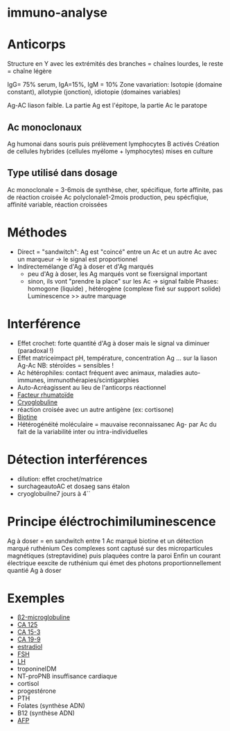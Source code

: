 # immuno-analyse




# Anticorps


Structure en Y avec les extrémités des branches = chaînes lourdes, le reste = chaîne légère 



IgG= 75% serum, IgA=15%, IgM = 10%
Zone vavariation: Isotopie (domaine constant), allotypie (jonction), idiotopie (domaines variables) 

Ag-AC liason faible. La partie Ag est l'épitope, la partie Ac le paratope 


## Ac monoclonaux


Ag humonai dans souris puis prélèvement lymphocytes B activés
Création de cellules hybrides (cellules myélome + lymphocytes) mises en culture 


## Type utilisé dans dosage


Ac monoclonale = 3-6mois de synthèse, cher, spécifique, forte affinite, pas de réaction croisée
Ac polyclonale1-2mois production, peu spécfiqiue, affinité variable, réaction croissées 


# Méthodes


- Direct = "sandwitch": Ag est "coincé" entre un Ac et un autre Ac avec un marqueur -> le signal est proportionnel 
- Indirectemélange d'Ag à doser et d'Ag marqués 
    - peu d'Ag à doser, les Ag marqués vont se fixersignal important 
    - sinon, ils vont "prendre la place" sur les Ac -> signal faible Phases: homogone (liquide) , hétérogène (complexe fixé sur support solide) Luminescence >> autre marquage 


# Interférence


- Effet crochet: forte quantité d'Ag à doser mais le signal va diminuer (paradoxal !) 
- Effet matriceimpact pH, température, concentration Ag … sur la liason Ag-Ac
  NB: stéroïdes = sensibles ! 
- Ac hétérophiles: contact fréquent avec animaux, maladies auto-immunes, immunothérapies/scintigarphies 
- Auto-Acréagissent au lieu de l'anticorps réactionnel 
- [Facteur rhumatoïde](../../notes/tosort/20240703T232133--facteur_rhumatoide.norg:) 
- [Cryoglobuline](../../notes/tosort/20240703T232146--cryoglobuline.norg:) 
- réaction croisée avec un autre antigène (ex: cortisone) 
- [Biotine](../../notes/tosort/20240703T233100--biotine.norg:) 
- Hétérogénéité moléculaire = mauvaise reconnaissanec Ag- par Ac du fait de la variabilité inter ou intra-individuelles 


# Détection interférences


- dilution: effet crochet/matrice 
- surchageautoAC et dosaeg sans étalon 
- cryoglobuilne7 jours à 4`` 


# Principe éléctrochimiluminescence


Ag à doser = en sandwitch entre 1 Ac marqué biotine et un détection marqué ruthénium
Ces complexes sont captusé sur des microparticules magnétiques (streptavidine) puis plaquées contre la paroi
Enfin un courant électrique eexcite de ruthénium qui émet des photons proportionnellement quantié Ag à doser 


# Exemples


- [β2-microglobuline](../../notes/tosort/20240703T234322--β2_microglobuline.norg:) 
- [CA 125](../../notes/tosort/20240703T234443--ca_125.norg:) 
- [CA 15-3](../../notes/tosort/20240703T234403--ca_15_3.norg:) 
- [CA 19-9](../../notes/tosort/20240703T234423--ca_19_9.norg:) 
- [estradiol](../../notes/tosort/20240703T234502--estradiol.norg:) 
- [FSH](../../notes/tosort/20240703T234522--fsh.norg:) 
- [LH](../../notes/tosort/20240703T235017--lh.norg:) 
- troponineIDM 
- NT-proPNB insuffisance cardiaque 
- cortisol 
- progestérone 
- PTH 
- Folates (synthèse ADN) 
- B12 (synthèse ADN) 
- [AFP](../../notes/tosort/20240703T235124--afp.norg:) 

